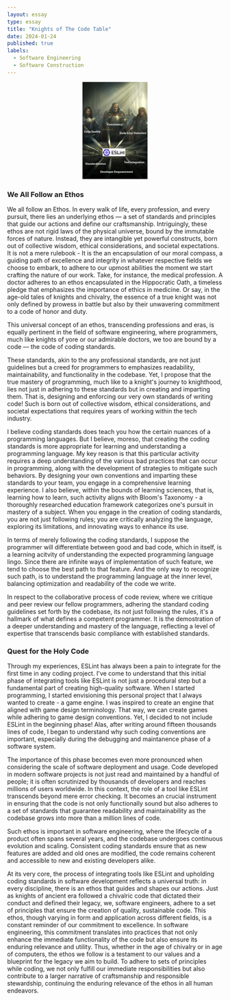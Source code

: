 ```yaml
---
layout: essay
type: essay
title: "Knights of The Code Table"
date: 2024-01-24
published: true
labels:
  - Software Engineering
  - Software Construction
---
```


<div style="text-align: center;">
    <img src="../img/knights/knights-of-the-code-table.png" alt="Knights of the round table in terms of Software Engineering characteristics" style="width:30%; height:30%;">
</div>

### We All Follow an Ethos

We all follow an Ethos. In every walk of life, every profession, and every pursuit, there lies an underlying ethos — a set of standards and principles that guide our actions and define our craftsmanship. Intriguingly, these ethos are not rigid laws of the physical universe, bound by the immutable forces of nature. Instead, they are intangible yet powerful constructs, born out of collective wisdom, ethical considerations, and societal expectations. It is not a mere rulebook - It is the an encapsulation of our moral compass, a guiding path of excellence and integrity in whatever respective fields we choose to embark, to adhere to our upmost abilities the moment we start crafting the nature of our work. Take, for instance, the medical profession. A doctor adheres to an ethos encapsulated in the Hippocratic Oath, a timeless pledge that emphasizes the importance of ethics in medicine. Or say, in the age-old tales of knights and chivalry, the essence of a true knight was not only defined by prowess in battle but also by their unwavering commitment to a code of honor and duty.

This universal concept of an ethos, transcending professions and eras, is equally pertinent in the field of software engineering, where programmers, much like knights of yore or our admirable doctors, we too are bound by a code — the code of coding standards.

These standards, akin to the any professional standards, are not just guidelines but a creed for programmers to emphasizes readability, maintainability, and functionality in the codebase. Yet, I propose that the true mastery of programming, much like to a knight's journey to knighthood, lies not just in adhering to these standards but in creating and imparting them. That is, designing and enforcing our very own standards of writing code! Such is born out of collective wisdom, ethical considerations, and societal expectations that requires years of working within the tech industry.

I believe coding standards does teach you how the certain nuances of a programming languages. But I believe, moreso, that creating the coding standards is more appropriate for learning and understanding a programming language. My key reason is that this particular activity requires a deep understanding of the various bad practices that can occur in programming, along with the development of strategies to mitigate such behaviors. By designing your own conventions and imparting these standards to your team, you engage in a comprehensive learning experience. I also believe, within the bounds of learning sciences, that is, learning how to learn, such activity aligns with Bloom's Taxonomy - a thoroughly researched education framework categorizes one's pursuit in mastery of a subject. When you engage in the creation of coding standards, you are not just following rules; you are critically analyzing the language, exploring its limitations, and innovating ways to enhance its use.

In terms of merely following the coding standards, I suppose the programmer will differentiate between good and bad code, which in itself, is a learning acitvity of understanding the expected programming language lingo. Since there are infinite ways of implementation of such feature, we tend to choose the best path to that feature. And the only way to recognize such path, is to understand the programming language at the inner level, balancing optimization and readability of the code we write.

In respect to the collaborative process of code review, where we critique and peer review our fellow programmers, adhering the standard coding guidelines set forth by the codebase, its not just following the rules, it's a hallmark of what defines a competent programmer. It is the demostration of a deeper understanding and mastery of the language, reflecting a level of expertise that transcends basic compliance with established standards.


### Quest for the Holy Code

Through my experiences, ESLint has always been a pain to integrate for the first time in any coding project. I've come to understand that this initial phase of integrating tools like ESLint is not just a procedural step but a fundamental part of creating high-quality software. When I started programming, I started envisioning this personal project that I always wanted to create - a game engine. I was inspired to create an engine that aligned with game design terminology. That way, we can create games while adhering to game design conventions. Yet, I decided to not include ESLint in the beginning phase! Alas, after writing around fifteen thousands lines of code, I began to understand why such coding conventions are important, especially during the debugging and maintanence phase of a software system.

The importance of this phase becomes even more pronounced when considering the scale of software deployment and usage. Code developed in modern software projects is not just read and maintained by a handful of people; it is often scrutinized by thousands of developers and reaches millions of users worldwide. In this context, the role of a tool like ESLint transcends beyond mere error checking. It becomes an crucial instrument in ensuring that the code is not only functionally sound but also adheres to a set of standards that guarantee readability and maintainability as the codebase grows into more than a million lines of code.

Such ethos is important in software engineering, where the lifecycle of a product often spans several years, and the codebase undergoes continuous evolution and scaling. Consistent coding standards ensure that as new features are added and old ones are modified, the code remains coherent and accessible to new and existing developers alike.

At its very core, the process of integrating tools like ESLint and upholding coding standards in software development reflects a universal truth: in every discipline, there is an ethos that guides and shapes our actions. Just as knights of ancient era followed a chivalric code that dictated their conduct and defined their legacy, we, software engineers, adhere to a set of principles that ensure the creation of quality, sustainable code. This ethos, though varying in form and application across different fields, is a constant reminder of our commitment to excellence. In software engineering, this commitment translates into practices that not only enhance the immediate functionality of the code but also ensure its enduring relevance and utility. Thus, whether in the age of chivalry or in age of computers, the ethos we follow is a testament to our values and a blueprint for the legacy we aim to build. To adhere to sets of principles while coding, we not only fulfill our immediate responsibilities but also contribute to a larger narrative of craftsmanship and responsible stewardship, continuing the enduring relevance of the ethos in all human endeavors.
